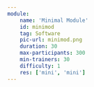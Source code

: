 ```yaml
---
module:
    name: 'Minimal Module'
    id: minimod
    tag: Software
    pic-url: minimod.png
    duration: 30
    max-participants: 300
    min-trainers: 30
    difficulty: 1
    res: ['mini', 'mini']
---    
```

